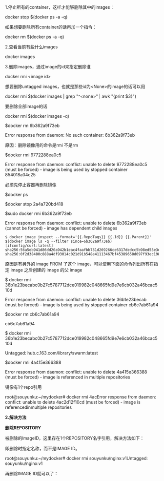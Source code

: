 1.停止所有的container，这样才能够删除其中的images：

docker stop $\(docker ps -a -q\)

如果想要删除所有container的话再加一个指令：

docker rm $\(docker ps -a -q\)

2.查看当前有些什么images

docker images

3.删除images，通过image的id来指定删除谁

docker rmi &lt;image id&gt;

想要删除untagged images，也就是那些id为&lt;None&gt;的image的话可以用

docker rmi $\(docker images \| grep "^&lt;none&gt;" \| awk "{print $3}"\)

要删除全部image的话

docker rmi $\(docker images -q\)

$docker rm 6b362a9f73eb

Error response from daemon: No such container: 6b362a9f73eb

原因：删除镜像用的命令是rmi 不是rm

$docker rmi 9772288ea0c5

Error response from daemon: conflict: unable to delete 9772288ea0c5 \(must be forced\) - image is being used by stopped container 854018a04c25

必须先停止容器再删除镜像

$docker ps

$docker stop 2a4a720bd418

$sudo docker rmi 6b362a9f73eb

Error response from daemon: conflict: unable to delete 6b362a9f73eb \(cannot be forced\) - image has dependent child images

```
$ docker image inspect --format='{{.RepoTags}} {{.Id}} {{.Parent}}' $(docker image ls -q --filter since=6b362a9f73eb)
[ifconfig/curl:latest] sha256:56a5eb941d86dd20a942b1eac4faafbb731d269266ce6317dedcc5b98ed55e3d sha256:0f2d38480c888a4df93014c021d91b548e41113467bf45389658d097f93ec198
```

原因是有另外的 image FROM 了这个 image，可以使用下面的命令列出所有在指定 image 之后创建的 image 的父 image

$ docker rmi 36b1e23becabc0b27c5787712dce019982c048665fd9e7e6cb032a46bcac510d

Error response from daemon: conflict: unable to delete 36b1e23becab \(must be forced\) - image is being used by stopped container cb6c7ab61a94

$docker rm cb6c7ab61a94

cb6c7ab61a94

$ docker rmi 36b1e23becabc0b27c5787712dce019982c048665fd9e7e6cb032a46bcac510d

Untagged: hub.c.163.com/library/swarm:latest

$docker rmi 4a415e366388

Error response from daemon: conflict: unable to delete 4a415e366388 \(must be forced\) - image is referenced in multiple repositories

镜像有1个repo引用

root@souyunku:~/mydocker\# docker rmi 4acError response from daemon: conflict: unable to delete 4ac2d12f10cd \(must be forced\) - image is referencedinmultiple repositories

**2.解决方法**

**删除REPOSITORY**

被删除的ImageID，这里存在1个REPOSITORY名字引用，解决方法如下：

即删除时指定名称，而不是IMAGE ID。

root@souyunku:~/mydocker\# docker rmi souyunku/nginx:v1Untagged: souyunku/nginx:v1

再删除IMAGE ID就可以了：

